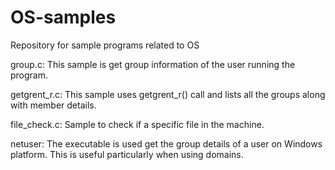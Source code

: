 # OS-samples
Repository for sample programs related to OS

group.c: This sample is get group information of the user running the program.

getgrent_r.c: This sample uses getgrent_r() call and lists all the groups along with member details.

file_check.c: Sample to check if a specific file in the machine.

netuser: The executable is used get the group details of a user on Windows platform. This is useful particularly when using domains.

